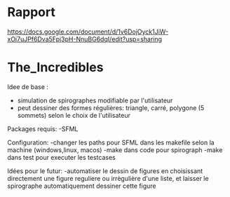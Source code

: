 # Rapport 
https://docs.google.com/document/d/1v6DojOyck1JiW-xOi7uJPf6Dva5Fpj3pH-NnuBG6dqI/edit?usp=sharing

# The_Incredibles

Idee de base :

- simulation de spirographes modifiable par l'utilisateur 
- peut dessiner des formes régulières: triangle, carré, polygone (5 sommets) selon le choix de l'utilisateur


Packages requis: 
-SFML 

Configuration: 
-changer les paths pour SFML dans les makefile selon la machine (windows,linux, macos) 
-make dans code pour spirograph 
-make dans test pour executer les testcases

Idées pour le futur: 
-automatiser le dessin de figures en choisissant directement une figure reguliere ou irrègulière d'une liste, et laisser le spirographe automatiquement dessiner cette figure
